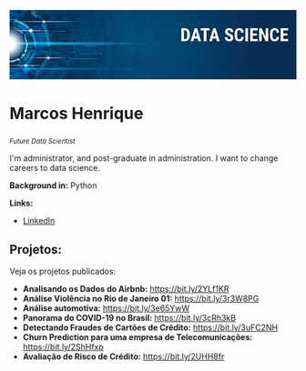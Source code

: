 

<p align="center">
  <img src="banner.png" >
</p>

# Marcos Henrique
<sub>*Future Data Scientist*</sub>

I'm administrator, and post-graduate in administration. I want to change careers to data science. 

**Background in:** Python

**Links:**

* [LinkedIn](https://www.linkedin.com/in/marcoshenriquec/)



## Projetos:
Veja os projetos publicados:

* **Analisando os Dados do Airbnb:** https://bit.ly/2YLf1KR
* **Análise Violência no Rio de Janeiro 01:** https://bit.ly/3r3W8PG
* **Análise automotiva:** https://bit.ly/3e65YwW
* **Panorama do COVID-19 no Brasil:** https://bit.ly/3cRh3kB
* **Detectando Fraudes de Cartões de Crédito:** https://bit.ly/3uFC2NH
* **Churn Prediction para uma empresa de Telecomunicações:** https://bit.ly/2ShHfxp
* **Avaliação de Risco de Crédito:** https://bit.ly/2UHH8fr

 

